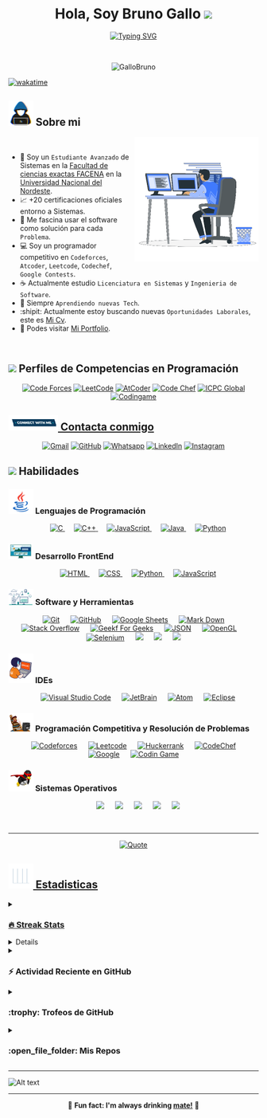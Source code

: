<h1 align="center">Hola, Soy Bruno Gallo <img src="https://media.giphy.com/media/hvRJCLFzcasrR4ia7z/giphy.gif" width="35"></h1>

<p align="center">
  <a href="https://git.io/typing-svg">
    <img src="https://readme-typing-svg.herokuapp.com?font=Times+New+Roman&weight=600&size=25&pause=1000&color=F7C136&center=true&vCenter=true&width=500&lines=Analista+Funcional%2C+Programador;+Más+de+5+a%C3%B1os+de+experiencia;Aprendiendo+nuevas+tecnolog%C3%ADas;Licenciatura+en+Sistemas+Avanzado;M%C3%BAltiples+Certificaciones" alt="Typing SVG" />
  </a>
</p>

<br>

<p align="center">
  <img src="https://komarev.com/ghpvc/?username=GalloBruno&label=Profile%20views&color=0047AB&style=flat-square" alt="GalloBruno" height="30px" width="160px"/>
</p>

[![wakatime](https://wakatime.com/badge/user/b1517a3b-e2db-43d3-b701-4ca98d9e0195.svg)](https://wakatime.com/@b1517a3b-e2db-43d3-b701-4ca98d9e0195)	
## <picture><img src = "https://github.com/GalloBruno/GalloBruno/blob/main/Images/about_me.gif?raw=true" width = 50px></picture> Sobre mi

<picture> <img align="right" src="https://github.com/GalloBruno/GalloBruno/blob/main/Images/Right_Side.gif?raw=true" width = 250px></picture>

<br>

- :japanese_goblin: Soy un `Estudiante Avanzado` de Sistemas en la [Facultad de ciencias exactas FACENA](https://exa.unne.edu.ar/r/) en la [Universidad Nacional del Nordeste](https://www.unne.edu.ar/).
- :chart_with_upwards_trend: +20 certificaciones oficiales entorno a Sistemas.
- :hammer: Me fascina usar el software como solución para cada `Problema`.
- :computer: Soy un programador competitivo en `Codeforces`, `Atcoder`, `Leetcode`, `Codechef`, `Google Contests`.
- :coffee: Actualmente estudio `Licenciatura en Sistemas` y `Ingenieria de Software`.
- :moyai: Siempre `Aprendiendo nuevas Tech`.
- :shipit: Actualmente estoy buscando nuevas `Oportunidades Laborales`, este es [Mi Cv](https://file.notion.so/f/f/d149dbf8-5e52-41eb-b5d5-431745856b2e/1122d25d-65c3-437e-9f27-6d2d5d474220/Bruno_Gallo_Cv_(Espaol).pdf?table=block&id=122c0a6a-214a-8043-9606-db34f4c904d2&spaceId=d149dbf8-5e52-41eb-b5d5-431745856b2e&expirationTimestamp=1729728000000&signature=vcKMMN3PQwqw1oZeHOvIvUO4nlBqETbT8YF4MVw8QEg&downloadName=Bruno+Gallo+Cv+%28Espa%C3%B1ol%29.pdf).
- :briefcase: Podes visitar [Mi Portfolio](https://www.notion.so/Portfolio-Bruno-Gallo-f04d3cff93bf42e88802c3ece44180bf).
<br>


## <img src="https://media4.giphy.com/media/dMLmQfCO7lCA2gX3tw/giphy.gif?cid=ecf05e47ak6mwfu812269zzr8ydv529109qzpb8rszwnja9e&rid=giphy.gif&ct=s" width=10%> Perfiles de Competencias en Programación


<p align="center">
  <a href="https://codeforces.com/profile/BrunoGallo"><img src="https://img.icons8.com/external-tal-revivo-shadow-tal-revivo/50/000000/external-codeforces-programming-competitions-and-contests-programming-community-logo-shadow-tal-revivo.png" alt="Code Forces"/></a>
	<a href="https://leetcode.com/u/BrunoGalloNicolas/"><img src="https://img.icons8.com/external-tal-revivo-shadow-tal-revivo/50/000000/external-level-up-your-coding-skills-and-quickly-land-a-job-logo-shadow-tal-revivo.png" alt="LeetCode"/></a>
	<a href="https://atcoder.jp/users/BrunoGallo"><img src="https://i.ibb.co/Q9WSjDB/logo.png" alt="AtCoder" width = 60px/></a>
	<a href="https://www.codechef.com/users/brunogalo"><img src="https://img.icons8.com/color/50/000000/codechef.png" alt="Code Chef"/></a>
	<a href="https://icpc.global/ICPCID/OPS0VRFQYO3S"><img src="https://i.ibb.co/6J0r7rW/Daco-5610880.png" alt="ICPC Global" width = 60px /></a>     
	<a href="https://www.codingame.com/profile/2d30e69c3a454845be873e473057b3cc1824336" ><img src="https://i.ibb.co/1MRppTC/codingame-1.png" alt="Codingame" width="100" height="50">
</p>

## <picture> <img src="https://github.com/GalloBruno/GalloBruno/blob/main/Images/Connect-with-me.gif?raw=true" width="100px"> </picture> Contacta conmigo
<p align="center">
	<a href="mailto:gallobruno704@gmail.com"><img img src="https://img.shields.io/badge/gmail-%23EA4335.svg?style=plastic&logo=gmail&logoColor=white" alt="Gmail"/></a>
	<a href="https://github.com/GalloBruno"><img src="https://img.shields.io/badge/github-%23181717.svg?style=plastic&logo=github&logoColor=white" alt="GitHub"/></a>
	<a href="https://wa.link/1iuhgu"><img src="https://img.shields.io/badge/whatsapp-%2325D366.svg?style=plastic&logo=whatsapp&logoColor=white" alt="Whatsapp"/></a>
	<a href="https://www.linkedin.com/in/gallobrunonicolas"><img src="https://img.shields.io/badge/linkedin-%230A66C2.svg?style=plastic&logo=linkedin&logoColor=white" alt="LinkedIn"/></a>
	<a href="https://www.instagram.com/GalloBruno/"><img src="https://img.shields.io/badge/instagram-%23E4405F.svg?style=plastic&logo=instagram&logoColor=white" alt="Instagram"/></a>
</p>



## <img src="https://media2.giphy.com/media/QssGEmpkyEOhBCb7e1/giphy.gif?cid=ecf05e47a0n3gi1bfqntqmob8g9aid1oyj2wr3ds3mg700bl&rid=giphy.gif" width ="3%"> Habilidades

### <picture> <img src = "https://github.com/GalloBruno/GalloBruno/blob/main/Images/Programming_Languages.gif?raw=true" width = 50px>  </picture> Lenguajes de Programación

<p align="center"> 
  &emsp; 
  <a href="https://www.cprogramming.com/" target="_blank"> 
    <img alt="C" src="https://img.shields.io/badge/C%20-%232370ED.svg?style=plastic&logo=c&logoColor=white">
  </a> 
  &emsp;
  <a href="https://www.w3schools.com/cpp/" target="_blank"> 
    <img alt="C++" src="https://img.shields.io/badge/C++%20-%2300599C.svg?style=plastic&logo=c%2B%2B&logoColor=white">
  </a> 
  &emsp;
  <a href="https://developer.mozilla.org/en-US/docs/Web/JavaScript" target="_blank"> 
     <img alt="JavaScript" src="https://img.shields.io/badge/JavaScript%20-%23F7DF1E.svg?style=plastic&logo=javascript&logoColor=black">
   </a>
  &emsp;
  <a href="https://www.java.com" target="_blank"> 
    <img alt="Java" src="https://img.shields.io/badge/Java-%23007396.svg?style=plastic&logo=java&logoColor=white">
  </a>
  &emsp;
   <a href="https://www.python.org" target="_blank">
    <img alt="Python" src="https://img.shields.io/badge/Python%20-%2314354C.svg?style=plastic&logo=python&logoColor=white">
  </a>
</p>

### <picture> <img src = "https://github.com/GalloBruno/GalloBruno/blob/main/Images/Front_End.gif?raw=true" width = 50px>  </picture> Desarrollo FrontEnd
<p align="center"> 
  &emsp; 
  <a href="https://www.w3.org/html/" target="_blank"> 
   <img alt="HTML" src="https://img.shields.io/badge/HTML5%20-%23E34F26.svg?style=plastic&logo=html5&logoColor=white">
  </a>   
  &emsp;
  <a href="https://www.w3schools.com/css/" target="_blank">
    <img alt="CSS" src="https://img.shields.io/badge/CSS%20-%231572B6.svg?style=plastic&logo=css3&logoColor=white">
  </a> 
  &emsp;
  <a href="https://www.python.org" target="_blank">
    <img alt="Python" src="https://img.shields.io/badge/react-%2361DAFB.svg?style=plastic&logo=React&logoColor=black">
  </a>
  &emsp;
  <a href="https://developer.mozilla.org/en-US/docs/Web/JavaScript" target="_blank"> 
     <img alt="JavaScript" src="https://img.shields.io/badge/JavaScript%20-%23F7DF1E.svg?style=plastic&logo=javascript&logoColor=black">
   </a>
</p>

 ### <picture> <img src = "https://github.com/GalloBruno/GalloBruno/blob/main/Images/Software_Tools.gif?raw=true" width = 50px>  </picture> Software y Herramientas
 
<p align="center">
  &emsp;
    <a href="#"><img alt="Git" src="https://img.shields.io/badge/Git%20-%23F05033.svg?style=plastic&logo=git&logoColor=white"></a>
  &emsp;
    <a href="#"><img alt="GitHub" src="https://img.shields.io/badge/github-%23181717.svg?style=plastic&logo=github&logoColor=white"></a>
  &emsp;
    <a href="#"><img alt="Google Sheets" src="https://img.shields.io/badge/Google%20Sheets%20-%2334A853.svg?style=plastic&logo=google%20sheets&logoColor=white"></a>
  &emsp;
    <a href="#"><img alt="Mark Down" src="https://img.shields.io/badge/Markdown-000000?style=plastic&logo=markdown&logoColor=white"></a>
  &emsp;
    <a href="#"><img alt="Stack Overflow" src="https://img.shields.io/badge/-Stack%20Overflow-FE7A16?style=plastic&logo=stack-overflow&logoColor=white"></a>
  &emsp;
    <a href="#"><img alt="Geekf For Geeks" src="https://img.shields.io/badge/geeksforgeeks-%230F9D58.svg?style=plastic&logo=geeksforgeeks&logoColor=white"></a>
  &emsp;
    <a href="#"><img alt="JSON" img src="https://img.shields.io/badge/json-%23000000.svg?style=plastic&logo=json&logoColor=white"></a>
  &emsp;
    <a href="#"><img alt="OpenGL" src="https://img.shields.io/badge/opengl-%235586A4.svg?style=plastic&logo=opengl&logoColor=white"></a>
  &emsp;
    <a href="#"><img alt="Selenium" src="https://img.shields.io/badge/selenium-%2343B02A.svg?&style=plastic&logo=selenium&logoColor=white"></a>
    &emsp;
    <a href="#"><img src="https://img.shields.io/badge/latex-%23008080.svg?&style=plastic&logo=latex&logoColor=white" /></a>
    &emsp;
    <a href="#"><img src="https://img.shields.io/badge/django-%23092E20.svg?&style=plastic&logo=django&logoColor=white" /></a>
    &emsp;
    <a href="#"><img src="https://img.shields.io/badge/mysql-%234479A1.svg?&style=plastic&logo=mysql&logoColor=white"/></a>
</p>

 ### <picture> <img src = "https://github.com/GalloBruno/GalloBruno/blob/main/Images/IDEs.gif?raw=true" width = 50px>  </picture> IDEs
 
<p align="center">
  &emsp;
    <a href="#"><img alt="Visual Studio Code" src="https://img.shields.io/badge/Visual%20Studio%20Code-0078d7.svg?style=plastic&logo=visual-studio-code&logoColor=white"></a>
  &emsp;
    <a href="#"><img alt="JetBrain" src="https://img.shields.io/badge/jetbrains-%23000000.svg?style=plastic&logo=jetbrains&logoColor=white" /></a>
  &emsp;
    <a href="#"><img alt="Atom" src="https://img.shields.io/badge/atom-%2366595C.svg?&style=plastic&logo=atom&logoColor=white" /></a>
  &emsp;
    <a href="#"><img alt="Eclipse" src="https://img.shields.io/badge/eclipse%20ide-%232C2255.svg?&style=plastic&logo=eclipse%20ide&logoColor=white" /></a>
</p>

 ### <picture> <img src = "https://github.com/GalloBruno/GalloBruno/blob/main/Images/CP_PS.gif?raw=true" width = 50px>  </picture> Programación Competitiva y Resolución de Problemas
 
<p align="center">
  &emsp;
    <a href="#"><img alt = "Codeforces" src="https://img.shields.io/badge/codeforces%20-%231F8ACB.svg?style=plastic&logo=codeforces&logoColor=white" /></a>	
  &emsp;
    <a href="#"><img alt = "Leetcode" src="https://img.shields.io/badge/leetcode%20-%23FFA116.svg?style=plastic&logo=leetcode&logoColor=black" /></a>
  &emsp;
    <a href="#"><img alt = "Huckerrank" src="https://img.shields.io/badge/hackerrank-%232EC866.svg?style=plastic&logo=hackerrank&logoColor=white" /></a>
  &emsp;
    <a href="#"><img alt = "CodeChef" src="https://img.shields.io/badge/codechef-%235B4638.svg?style=plastic&logo=codechef&logoColor=white" /></a>
  &emsp;
    <a href="#"><img alt = "Google" src="https://img.shields.io/badge/google-%234285F4.svg?style=plastic&logo=google&logoColor=white" /></a>
  &emsp;
    <a href="#"><img alt = "Codin Game" src="https://img.shields.io/badge/codingame-%23F2BB13.svg?&style=plastic&logo=codingame&logoColor=black" /></a>
</p>

 ### <picture> <img src = "https://github.com/GalloBruno/GalloBruno/blob/main/Images/OS.gif?raw=true" width = 50px>  </picture> Sistemas Operativos
 
<p align="center">
  &emsp;
    <a href="#"><img src="https://img.shields.io/badge/Linux-FCC624?style=plastic&logo=linux&logoColor=black"></a>
  &emsp;
    <a href="#"><img src="https://img.shields.io/badge/Ubuntu-E95420?style=plastic&logo=ubuntu&logoColor=white"></a>
  &emsp;
    <a href="#"><img src="https://img.shields.io/badge/Windows-0078D6?style=plastic&logo=windows&logoColor=white"></a>
  &emsp;
    <a href="#"><img src="https://img.shields.io/badge/pop!_os-%2348B9C7.svg?style=plastic&&logo=pop!_os&logoColor=white" /></a>
  &emsp;
    <a href="#"><img src="https://img.shields.io/badge/manjaro-%2335BF5C.svg?&style=plastic&logo=manjaro&logoColor=white" /></a>
</p>

<br> 

---

<p align = "center">
	<a href="https://github.com/piyushsuthar/github-readme-quotes"> <img alt = "Quote" src="https://quotes-github-readme.vercel.app/api?type=horizontal&theme=tokyonight&animation=grow_out_in&quoteCategory=programming">
</p>

## <picture> <img src = "https://github.com/GalloBruno/GalloBruno/blob/main/Images/Statistics.gif?raw=true" width = 50px>  </picture> Estadisticas

<details><summary><h3> 🔥 Streak Stats</h3></summary>

----	

<p align="center"><img src="https://github-readme-streak-stats.herokuapp.com/?user=GalloBruno&theme=tokyonight_duo" alt="GalloBruno" /></p>

</details>
  
<details><summary><h3>💻 Estadisticas del Perfil</h3></summary>

----
	
<p align="center">
    <a href="https://github.com/anuraghazra/github-readme-stats">
	    <img alt="GalloBruno's Github Stats" src="https://github-readme-stats.vercel.app/api?username=GalloBruno&show_icons=true&count_private=true&locale=en&theme=tokyonight&layout=compact" height="230px"/></a>
<br/>

  <b>Note:</b> Los lenguajes son solo una métrica de los idiomas que componen mi código público y no reflejan la experiencia o el nivel de habilidad.

  </p>
</details>

<details><summary><h3>⚡ Actividad Reciente en GitHub</h3></summary>

----
	
[![GalloBruno grafico de Actividad](https://github-readme-activity-graph.vercel.app/graph?username=GalloBruno)](https://github.com/GalloBruno/github-readme-activity-graph)

 
</details>

<details><summary> <h3> :trophy: Trofeos de GitHub </h3></summary>

----
	
<p align="center"> <a href="https://github.com/ryo-ma/github-profile-trophy"><img src="https://github-profile-trophy.vercel.app/?username=GalloBruno&layout=compact&theme=tokyonight&column=4&margin-w=15&margin-h=15" alt="GalloBruno" /></a> </p>

[![@GalloBruno Holopin board](https://holopin.io/api/user/board?user=GalloBruno)](https://holopin.io/@GalloBruno)
	
</details>
	
<details><summary><h3> :open_file_folder: Mis Repos </h3></summary>

----
	
<div>
  
</div>
</details>

<hr>

![Alt text](https://spotify-recently-played-readme.vercel.app/api?user=juox3vw34yzfr0pxm0yto5kxy&width=1000)
<hr>
	
<p align="center">🧉 <b>Fun fact: I'm always drinking <a href="https://en.wikipedia.org/wiki/Mate_(drink)">mate!</a></b> 🧉</p>

